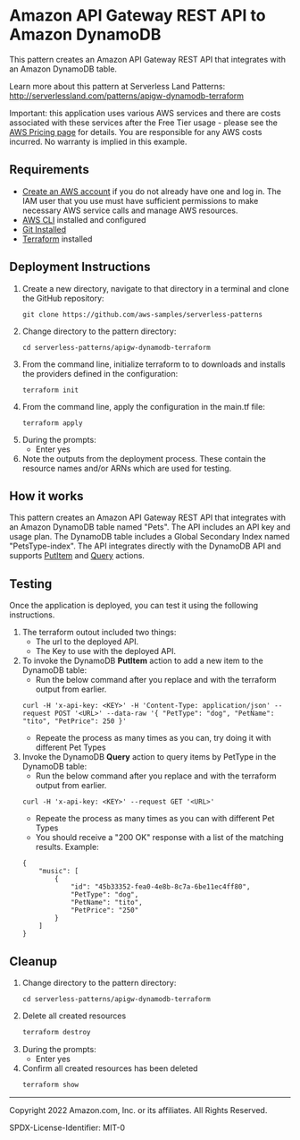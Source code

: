 # Amazon API Gateway REST API to Amazon DynamoDB

This pattern creates an Amazon API Gateway REST API that integrates with an Amazon DynamoDB table.

Learn more about this pattern at Serverless Land Patterns: http://serverlessland.com/patterns/apigw-dynamodb-terraform

Important: this application uses various AWS services and there are costs associated with these services after the Free Tier usage - please see the [AWS Pricing page](https://aws.amazon.com/pricing/) for details. You are responsible for any AWS costs incurred. No warranty is implied in this example.

## Requirements

* [Create an AWS account](https://portal.aws.amazon.com/gp/aws/developer/registration/index.html) if you do not already have one and log in. The IAM user that you use must have sufficient permissions to make necessary AWS service calls and manage AWS resources.
* [AWS CLI](https://docs.aws.amazon.com/cli/latest/userguide/install-cliv2.html) installed and configured
* [Git Installed](https://git-scm.com/book/en/v2/Getting-Started-Installing-Git)
* [Terraform](https://learn.hashicorp.com/tutorials/terraform/install-cli?in=terraform/aws-get-started) installed

## Deployment Instructions

1. Create a new directory, navigate to that directory in a terminal and clone the GitHub repository:
    ``` 
    git clone https://github.com/aws-samples/serverless-patterns
    ```
1. Change directory to the pattern directory:
    ```
    cd serverless-patterns/apigw-dynamodb-terraform
    ```
1. From the command line, initialize terraform to  to downloads and installs the providers defined in the configuration:
    ```
    terraform init
    ```
1. From the command line, apply the configuration in the main.tf file:
    ```
    terraform apply
    ```
1. During the prompts:
    * Enter yes
1. Note the outputs from the deployment process. These contain the resource names and/or ARNs which are used for testing.

## How it works

This pattern creates an Amazon API Gateway REST API that integrates with an Amazon DynamoDB table named "Pets". The API includes an API key and usage plan. The DynamoDB table includes a Global Secondary Index named "PetsType-index". The API integrates directly with the DynamoDB API and supports [PutItem](https://docs.aws.amazon.com/amazondynamodb/latest/APIReference/API_PutItem.html) and [Query](https://docs.aws.amazon.com/amazondynamodb/latest/APIReference/API_Query.html) actions.

## Testing

Once the application is deployed, you can test it using the following instructions.

1. The terraform outout included two things:
	* The url to the deployed API.
	* The Key to use with the deployed API.
1. To invoke the DynamoDB **PutItem** action to add a new item to the DynamoDB table:
	* Run the below command after you replace <KEY> and <URL> with the terraform output from earlier.
	```
	curl -H 'x-api-key: <KEY>' -H 'Content-Type: application/json' --request POST '<URL>' --data-raw '{ "PetType": "dog", "PetName": "tito", "PetPrice": 250 }'

	```
	* Repeate the process as many times as you can, try doing it with different Pet Types
1. Invoke the DynamoDB **Query** action to query items by PetType in the DynamoDB table:
	* Run the below command after you replace <KEY> and <URL> with the terraform output from earlier.
	```
	curl -H 'x-api-key: <KEY>' --request GET '<URL>'
	```
	* Repeate the process as many times as you can with different Pet Types
	* You should receive a "200 OK" response with a list of the matching results. Example: 
	```
	{
		"music": [
			{
				"id": "45b33352-fea0-4e8b-8c7a-6be11ec4ff80",
				"PetType": "dog",
				"PetName": "tito",
                "PetPrice": "250"
			}
		]
	}
	```

## Cleanup
 
1. Change directory to the pattern directory:
    ```
    cd serverless-patterns/apigw-dynamodb-terraform
    ```
1. Delete all created resources
    ```bash
    terraform destroy
    ```
1. During the prompts:
    * Enter yes
1. Confirm all created resources has been deleted
    ```bash
    terraform show
    ```
----
Copyright 2022 Amazon.com, Inc. or its affiliates. All Rights Reserved.

SPDX-License-Identifier: MIT-0
